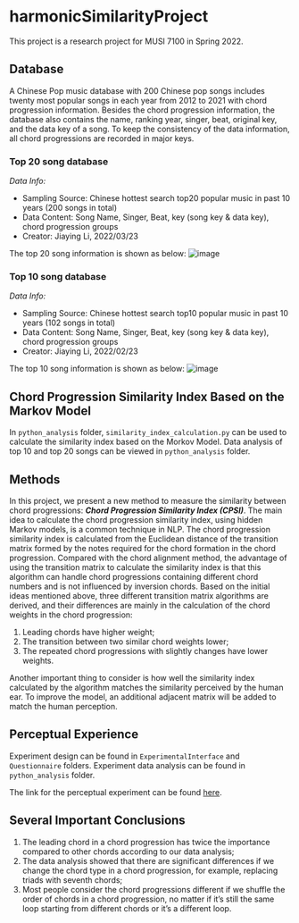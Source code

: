 # harmonicSimilarityProject
This project is a research project for MUSI 7100 in Spring 2022.

## Database
A Chinese Pop music database with 200 Chinese pop songs includes twenty most popular songs in each year from 2012 to 2021 with chord progression information. 
Besides the chord progression information, the database also contains the name, ranking year, singer, beat, original key, and the data key of a song. To keep the consistency of the data information, all chord progressions are recorded in major keys.
### Top 20 song database
*Data Info:*
+ Sampling Source: Chinese hottest search top20 popular music in past 10 years (200 songs in total)
+ Data Content: Song Name, Singer, Beat, key (song key & data key), chord progression groups
+ Creator: Jiaying Li, 2022/03/23

The top 20 song information is shown as below:
![image](https://github.com/JiayingLi0803/harmonicSimilarityProject_2022/blob/main/Images/data_information.png)

### Top 10 song database
*Data Info:*
+ Sampling Source: Chinese hottest search top10 popular music in past 10 years (102 songs in total)
+ Data Content: Song Name, Singer, Beat, key (song key & data key), chord progression groups
+ Creator: Jiaying Li, 2022/02/23

The top 10 song information is shown as below:
![image](https://github.com/JiayingLi0803/harmonicSimilarityProject_2022/blob/main/Images/top10data.png)
## Chord Progression Similarity Index Based on the Markov Model
In `python_analysis` folder, `similarity_index_calculation.py` can be used to calculate the similarity index based on the Morkov Model. 
Data analysis of top 10 and top 20 songs can be viewed in `python_analysis` folder.

## Methods
In this project, we present a new method to measure the similarity between chord progressions: ***Chord Progression Similarity Index (CPSI)***. 
The main idea to calculate the chord progression similarity index, using hidden Markov models, is a common technique in NLP. 
The chord progression similarity index is calculated from the Euclidean distance of the transition matrix formed by the notes required for the chord formation in the chord progression. 
Compared with the chord alignment method, the advantage of using the transition matrix to calculate the similarity index is that this algorithm can handle chord progressions containing different chord numbers and is not influenced by inversion chords. 
Based on the initial ideas mentioned above, three different transition matrix algorithms are derived, and their differences are mainly in the calculation of the chord weights in the chord progression: 
1. Leading chords have higher weight; 
2. The transition between two similar chord weights lower; 
3. The repeated chord progressions with slightly changes have lower weights.  

Another important thing to consider is how well the similarity index calculated by the algorithm matches the similarity perceived by the human ear. To improve the model, an additional adjacent matrix will be added to match the human perception. 

## Perceptual Experience
Experiment design can be found in `ExperimentalInterface` and `Questionnaire` folders. Experiment data analysis can be found in `python_analysis` folder.

The link for the perceptual experiment can be found [here](https://ccml.gtcmt.gatech.edu/ChordSimilarity/interface.html).

## Several Important Conclusions
1. The leading chord in a chord progression has twice the importance compared to other chords according to our data analysis;
2. The data analysis showed that there are significant differences if we change the chord type in a chord progression, for example, replacing triads with seventh chords;
3. Most people consider the chord progressions different if we shuffle the order of chords in a chord progression, no matter if it’s still the same loop starting from different chords or it’s a different loop. 

